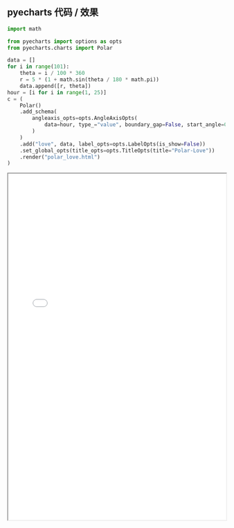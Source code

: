 
## pyecharts 代码 / 效果

```python
import math

from pyecharts import options as opts
from pyecharts.charts import Polar

data = []
for i in range(101):
    theta = i / 100 * 360
    r = 5 * (1 + math.sin(theta / 180 * math.pi))
    data.append([r, theta])
hour = [i for i in range(1, 25)]
c = (
    Polar()
    .add_schema(
        angleaxis_opts=opts.AngleAxisOpts(
            data=hour, type_="value", boundary_gap=False, start_angle=0
        )
    )
    .add("love", data, label_opts=opts.LabelOpts(is_show=False))
    .set_global_opts(title_opts=opts.TitleOpts(title="Polar-Love"))
    .render("polar_love.html")
)

```

<iframe width="100%" height="800px" src="Polar/polar_love.html"></iframe>

